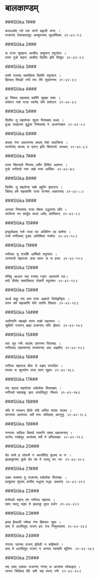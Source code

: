 बालकाण्डम्
===============================


###Slōka 1###


    कालधर्मम् गते राम सगरे प्रकृती जनाः ।
    राजानम् रोचयामासुर् अम्शुमन्तम् सुधार्मिकम् ॥१-४२-१॥


###Slōka 2###


    स राजा सुमहान् आसीत् अंशुमान् रघुनंदन ।
    तस्य पुत्रो महान् आसीत् दिलीप इति विश्रुतः ॥१-४२-२॥


###Slōka 3###


    तस्मै राज्यम् समादिश्य दिलीपे रघुनंदन ।
    हिमवत् शिखरे रम्ये तपः तेपे सुदारुणम् ॥१-४२-३॥


###Slōka 4###


    द्वा त्रिंशत् सहस्राम् वर्षाणि सुमहा यशाः ।
    तपोवन गतो राजा स्वर्गम् लेभे तपोधनः ॥१-४२-४॥


###Slōka 5###


    दिलीपः तु महातेजाः श्रुत्वा पैतामहम् वधम् ।
    दुःख उपहतया बुद्ध्या निश्चयम् न अध्यगच्छत ॥१-४२-५॥


###Slōka 6###


    कथम् गंगा अवतरणम् कथम् तेषां जलक्रिया ।
    तारयेयम् कथम् च एतान् इति चिंतापरो अभवत् ॥१-४२-६॥


###Slōka 7###


    तस्य चिंतयतो नित्यम् धर्मेण विदित आत्मनः ।
    पुत्रो भगीरथो नाम जज्ञे परम धार्मिकः ॥१-४२-७॥


###Slōka 8###


    दिलीपः तु महातेजा यज्ञैः बहुभिः इष्टवान् ।
    त्रिंशत् वर्ष सहस्राणि राजा राज्यम् अकारयत् ॥१-४२-८॥


###Slōka 9###


    अगत्वा निश्चयम् राजा तेषाम् उद्धरणम् प्रति ।
    व्याधिना नर शार्दूल काल धर्मम् उपेयिवान् ॥१-४२-९॥


###Slōka 10###


    इन्द्रलोकम् गतो राजा स्व अर्जितेन एव कर्मणा ।
    रज्ये भगीरथम् पुत्रम् अभिषिच्य नरर्षभः ॥१-४२-१०॥


###Slōka 11###


    भगीरथः तु राजर्षिः धार्मिको रघुनंदन ।
    अनपत्यो महारजाः प्रजा कामः स च प्रजाः ॥१-४२-११॥


###Slōka 12###


    मंत्रिषु आधाय तत् रज्यम् गङ्ग अवतरणे रतः।
    तपो दीर्घम् समातिष्ठत् गोकर्णे रघुनंदन ॥१-४२-१२॥


###Slōka 13###


    ऊर्ध्व बाहुः पंच तपा मास आहारो जितेइन्द्रियः ।
    तस्य वर्ष सहस्राणि घोरे तपसि तिष्ठतः ॥१-४२-१३॥


###Slōka 14###


    अतीतानि महबहो तस्य राज्ञो महात्मनः ।
    सुप्रीतो भगवान् ब्रह्मा प्रजानाम् पतिः ईश्वरः ॥१-४२-१४॥


###Slōka 15###


    ततः सुर गणैः सार्धम् उपागम्य पितामहः ।
    भगीरथम् महात्मानम् तप्यमानम् अथ अब्रवीत् ॥१-४२-१५॥


###Slōka 16###


    भगीरथ महाराज प्रीतः ते अहम् जनाधिप ।
    तपसा च सुतप्तेन वरम् वरय सुव्रत ॥१-४२-१६॥


###Slōka 17###


    तम् उवाच महातेजाः सर्वलोक पितामहम् ।
    भगीरथो महाबाहुः कृत अंजलिपुटः स्थितः ॥१-४२-१७॥


###Slōka 18###


    यदि मे भगवान् प्रीतो यदि अस्ति तपसः फलम् ।
    सगरस्य आत्मजाः सर्वे मत्तः सलिलम् आप्नुयुः ॥१-४२-१८॥


###Slōka 19###


    गन्गायाः सलिल क्लिन्ने भस्मनि एषाम् महात्मनाम् ।
    स्वर्गम् गच्छेयुर् अत्यंतम् सर्वे मे प्रपितामहाः ॥१-४२-१९॥


###Slōka 20###


    देव याचे ह संतत्यै न अवसीदेत् कुलम् च नः ।
    इक्ष्वाकूणाम् कुले देव एष मे अस्तु वरः परः ॥१-४२-२०॥


###Slōka 21###


    उक्त वाक्यम् तु राजानम् सर्वलोक पितामहः ।
    प्रत्युवाच शुभाम् वाणीम् मधुरम् मधुर अक्षराम् ॥१-४२-२१॥


###Slōka 22###


    मनोरथो महान् एष भगीरथ महारथ ।
    एवम् भवतु भद्रम् ते इक्ष्वाकु कुल वर्धन ॥१-४२-२२॥


###Slōka 23###


    इयम् हैमवती ज्येष्ठा गंगा हिमवतः सुता ।
    ताम् वै धारयितुम् राजन् हरः तत्र नियुज्यताम् ॥१-४२-२३॥


###Slōka 24###


    गंगायाः पतनम् राजन् पृथिवी न सहिष्यते ।
    ताम् वै धारयितुम् राजन् न अन्यम् पश्यामि शूलिनः ॥१-४२-२४॥


###Slōka 25###


    तम् एवम् उक्त्वा राजानम् गंगाम् च आभाष्य लोककृत् ।
    जगाम त्रिदिवम् देवैः सर्वैः सह मरुत् गणैः ॥१-४२-२५॥


